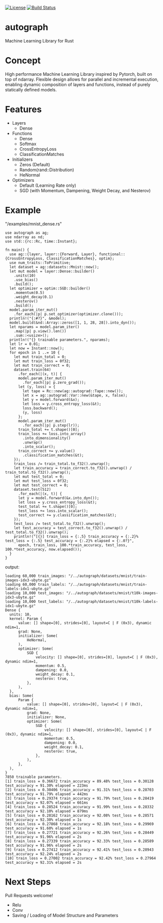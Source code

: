 [![License](https://img.shields.io/badge/license-MIT-blue.svg)](https://github.com/charles-r-earp/autograph/LICENSE)
[![Build Status](https://api.travis-ci.com/charles-r-earp/autograph.svg?branch=master)](https://travis-ci.com/charles-r-earp/autograph)

# autograph
Machine Learning Library for Rust

# Concept
High performance Machine Learning Library inspired by Pytorch, built on top of ndarray. Flexible design allows for parallel and incremental execution, enabling dynamic composition of layers and functions, instead of purely statically defined models. 

# Features
- Layers
  - Dense
- Functions
  - Dense
  - Softmax
  - CrossEntropyLoss
  - ClassificationMatches
- Initializers
  - Zeros (Default)
  - Random(rand::Distribution)
  - HeNormal
- Optimizers
  - Default (Learning Rate only)
  - SGD (with Momentum, Dampening, Weight Decay, and Nesterov)

# Example
"/examples/mnist_dense.rs"  
```
use autograph as ag;
use ndarray as nd;
use std::{rc::Rc, time::Instant};

fn main() {
  use ag::{layer, layer::{Forward, Layer}, functional::{CrossEntropyLoss, ClassificationMatches}, optim};
  use num_traits::ToPrimitive;
  let dataset = ag::datasets::Mnist::new();
  let mut model = layer::Dense::builder()
    .units(10)
    .use_bias()
    .build();
  let optimizer = optim::SGD::builder()
    .momentum(0.5)
    .weight_decay(0.1)
    .nesterov()
    .build();
  model.param_iter_mut()
    .for_each(|p| p.set_optimizer(optimizer.clone()));
  println!("{:#?}", &model); 
  model.build(&nd::Array::zeros([1, 1, 28, 28]).into_dyn());
  let nparams = model.param_iter()
    .map(|p| p.view().len())
    .sum::<usize>();
  println!("{} trainable parameters.", nparams);
  let lr = 0.01;
  let now = Instant::now();
  for epoch in 1 ..= 10 {
    let mut train_total = 0;
    let mut train_loss = 0f32;
    let mut train_correct = 0;
    dataset.train(64)
      .for_each(|(x, t)| {
      model.param_iter_mut()
        .for_each(|p| p.zero_grad());
      let (y, loss) = {
        let tape = Rc::new(ag::autograd::Tape::new());
        let x = ag::autograd::Var::new(&tape, x, false);
        let y = model.forward(&x);
        let loss = y.cross_entropy_loss(&t);
        loss.backward();
        (y, loss)
      };
      model.param_iter_mut()
        .for_each(|p| p.step(lr));
      train_total += t.shape()[0];
      train_loss += loss.into_array()
        .into_dimensionality()
        .unwrap()
        .into_scalar();
      train_correct += y.value()
        .classification_matches(&t);
    });
    train_loss /= train_total.to_f32().unwrap();
    let train_accuracy = train_correct.to_f32().unwrap() / train_total.to_f32().unwrap();
    let mut test_total = 0;
    let mut test_loss = 0f32;
    let mut test_correct = 0;
    dataset.test(512)
      .for_each(|(x, t)| {
      let y = model.forward(&x.into_dyn());
      let loss = y.cross_entropy_loss(&t);
      test_total += t.shape()[0];
      test_loss += loss.into_scalar();
      test_correct += y.classification_matches(&t);
    });
    test_loss /= test_total.to_f32().unwrap();
    let test_accuracy = test_correct.to_f32().unwrap() / test_total.to_f32().unwrap();
    println!("[{}] train_loss = {:.5} train_accuracy = {:.2}% test_loss = {:.5} test_accuracy = {:.2}% elapsed = {:.0?}", 
      epoch, train_loss, 100.*train_accuracy, test_loss, 100.*test_accuracy, now.elapsed());
  }
}     
```
output:
```
loading 60,000 train_images: "/../autograph/datasets/mnist/train-images-idx3-ubyte.gz"
loading 60,000 train_labels: "/../autograph/datasets/mnist/train-labels-idx1-ubyte.gz"
loading 10,000 test_images: "/../autograph/datasets/mnist/t10k-images-idx3-ubyte.gz"
loading 10,000 test_labels: "/../autograph/datasets/mnist/t10k-labels-idx1-ubyte.gz"
Dense {
  units: 10,
  kernel: Param {
      value: [] shape=[0], strides=[0], layout=C | F (0x3), dynamic ndim=1,
      grad: None,
      initializer: Some(
          HeNormal,
      ),
      optimizer: Some(
          SGD {
              velocity: [] shape=[0], strides=[0], layout=C | F (0x3), dynamic ndim=1,
              momentum: 0.5,
              dampening: 0.0,
              weight_decay: 0.1,
              nesterov: true,
          },
      ),
  },
  bias: Some(
      Param {
          value: [] shape=[0], strides=[0], layout=C | F (0x3), dynamic ndim=1,
          grad: None,
          initializer: None,
          optimizer: Some(
              SGD {
                  velocity: [] shape=[0], strides=[0], layout=C | F (0x3), dynamic ndim=1,
                  momentum: 0.5,
                  dampening: 0.0,
                  weight_decay: 0.1,
                  nesterov: true,
              },
          ),
      },
  ),
}
7850 trainable parameters.
[1] train_loss = 0.36672 train_accuracy = 89.48% test_loss = 0.30128 test_accuracy = 91.30% elapsed = 223ms
[2] train_loss = 0.30406 train_accuracy = 91.31% test_loss = 0.28703 test_accuracy = 91.79% elapsed = 442ms
[3] train_loss = 0.29374 train_accuracy = 91.79% test_loss = 0.28419 test_accuracy = 92.07% elapsed = 661ms
[4] train_loss = 0.28524 train_accuracy = 91.99% test_loss = 0.28332 test_accuracy = 92.10% elapsed = 879ms
[5] train_loss = 0.28162 train_accuracy = 92.08% test_loss = 0.28571 test_accuracy = 92.30% elapsed = 1s
[6] train_loss = 0.27868 train_accuracy = 92.18% test_loss = 0.29969 test_accuracy = 91.60% elapsed = 1s
[7] train_loss = 0.27721 train_accuracy = 92.26% test_loss = 0.28449 test_accuracy = 91.96% elapsed = 2s
[8] train_loss = 0.27339 train_accuracy = 92.33% test_loss = 0.28589 test_accuracy = 91.96% elapsed = 2s
[9] train_loss = 0.27412 train_accuracy = 92.41% test_loss = 0.28943 test_accuracy = 92.24% elapsed = 2s
[10] train_loss = 0.27002 train_accuracy = 92.42% test_loss = 0.27964 test_accuracy = 92.31% elapsed = 2s
```

# Next Steps
Pull Requests welcome!
- Relu
- Conv 
- Saving / Loading of Model Structure and Parameters
  



